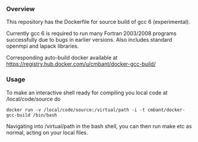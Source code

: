 ### Overview

This repository has the Dockerfile for source build of gcc 6 (experimental).

Currently gcc 6 is required to run many Fortran 2003/2008 programs successfully due
to bugs in earlier versions. Also includes standard openmpi and lapack libraries.

Corresponding auto-build docker available at 
https://registry.hub.docker.com/u/cmbant/docker-gcc-build/
 
### Usage

To make an interactive shell ready for compiling you local code at /local/code/source
do

    docker run -v /local/code/source:/virtual/path -i -t cmbant/docker-gcc-build /bin/bash
    
Navigating into /virtual/path in the bash shell, you can then run make etc as normal, acting
on your local files.